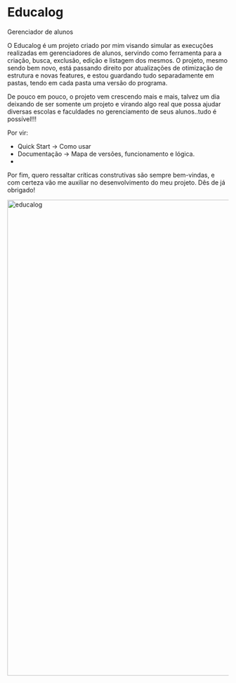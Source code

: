# Educalog
 Gerenciador de alunos

O Educalog é um projeto criado por mim visando simular as execuções realizadas em gerenciadores de alunos, servindo como ferramenta para a criação, busca, exclusão, edição e listagem dos mesmos. O projeto, mesmo sendo bem novo, está passando direito por atualizações de otimização de estrutura e novas features, e estou guardando tudo separadamente em pastas, tendo em cada pasta uma versão do programa.

De pouco em pouco, o projeto vem crescendo mais e mais, talvez um dia deixando de ser somente um projeto e virando algo real que possa ajudar diversas escolas e faculdades no gerenciamento de seus alunos..tudo é possível!!!

Por vir:
- Quick Start → Como usar
- Documentação → Mapa de versões, funcionamento e lógica.
- 
Por fim, quero ressaltar críticas construtivas são sempre bem-vindas, e com certeza vão me auxiliar no desenvolvimento do meu projeto. Dês de já obrigado!

<img width="1080" alt="educalog" src="https://github.com/pedro11065/Educalog/assets/83504805/00ccb7f2-f48e-43fe-88ac-a3fd8bc08330">
